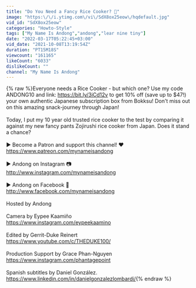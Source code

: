 ```yaml
---
title: "Do You Need a Fancy Rice Cooker? 🤔"
image: "https:\/\/i.ytimg.com\/vi\/SdX8ox25eow\/hqdefault.jpg"
vid_id: "SdX8ox25eow"
categories: "Howto-Style"
tags: ["My Name Is Andong","andong","lear nine tiny"]
date: "2022-03-17T05:22:45+03:00"
vid_date: "2021-10-08T13:19:54Z"
duration: "PT15M18S"
viewcount: "161165"
likeCount: "6033"
dislikeCount: ""
channel: "My Name Is Andong"
---
```

{% raw %}Everyone needs a Rice Cooker - but which one? Use my code ANDONG10 and link: <a rel="nofollow" target="blank" href="https://bit.ly/3iCd12v">https://bit.ly/3iCd12v</a> to get 10% off (save up to $47!) your own authentic Japanese subscription box from Bokksu! Don't miss out on this amazing snack-journey through Japan! <br /><br />Today, I put my 10 year old trusted rice cooker to the test by comparing it against my new fancy pants Zojirushi rice cooker from Japan. Does it stand a chance?<br /><br />► Become a Patron and support this channel! ❤️ <br /><a rel="nofollow" target="blank" href="https://www.patreon.com/mynameisandong">https://www.patreon.com/mynameisandong</a><br /><br />► Andong on Instagram 📷<br /><a rel="nofollow" target="blank" href="http://www.instagram.com/mynameisandong">http://www.instagram.com/mynameisandong</a><br /><br />► Andong on Facebook 📘<br /><a rel="nofollow" target="blank" href="http://www.facebook.com/mynameisandong">http://www.facebook.com/mynameisandong</a><br /><br />Hosted by Andong<br /><br />Camera by Eypee Kaamiño<br /><a rel="nofollow" target="blank" href="https://www.instagram.com/eypeekaamino">https://www.instagram.com/eypeekaamino</a><br /><br />Edited by Gerrit-Duke Reinert<br /><a rel="nofollow" target="blank" href="https://www.youtube.com/c/THEDUKE100/">https://www.youtube.com/c/THEDUKE100/</a><br /><br />Production Support by Grace Phan-Nguyen<br /><a rel="nofollow" target="blank" href="https://www.instagram.com/phantagepoint">https://www.instagram.com/phantagepoint</a><br /><br />Spanish subtitles by Daniel González.<br /><a rel="nofollow" target="blank" href="https://www.linkedin.com/in/danielgonzalezlombardi/">https://www.linkedin.com/in/danielgonzalezlombardi/</a>{% endraw %}

